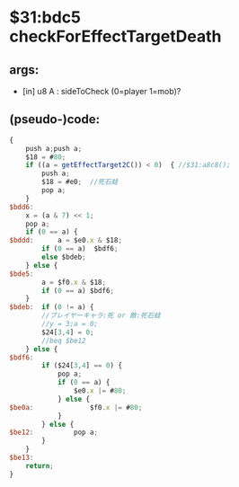 ﻿
# $31:bdc5 checkForEffectTargetDeath

<summary></summary>

## args:
+ [in] u8 A : sideToCheck (0=player 1=mob)?
## (pseudo-)code:
```js
{
	push a;push a;
	$18 = #80;
	if ((a = getEffectTarget2C()) < 0)	{ //$31:a8c8();
		push a;
		$18 = #e0;	//死石蛙
		pop a;
	}
$bdd6:
	x = (a & 7) << 1;
	pop a;
	if (0 == a) {
$bddd:		a = $e0.x & $18;
		if (0 == a)  $bdf6;
		else $bdeb;
	} else {
$bde5:
		a = $f0.x & $18;
		if (0 == a) $bdf6;
	}
$bdeb:	if (0 != a) {
		//プレイヤーキャラ:死 or 敵:死石蛙 
		//y = 3;a = 0;
		$24[3,4] = 0;
		//beq $be12
	} else {
$bdf6:
		if ($24[3,4] == 0) {
			pop a;
			if (0 == a) {
				$e0.x |= #80;	
			} else {
$be0a:				$f0.x |= #80;
			}
		} else {
$be12:			pop a;
		}
	}
$be13:
	return;
}
```



